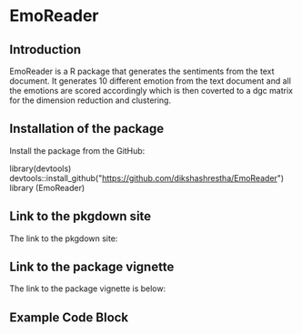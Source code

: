 # EmoReader

## Introduction

EmoReader is a R package that generates the sentiments from the text document. It generates 10 different emotion from the text document and all the emotions are scored accordingly which is then coverted to a dgc matrix for the dimension reduction and clustering.


## Installation of the package

Install the package from the GitHub:

library(devtools)
devtools::install_github("https://github.com/dikshashrestha/EmoReader")
library (EmoReader)

## Link to the pkgdown site

The link to the pkgdown site:


## Link to the package vignette

The link to the package vignette is below:


## Example Code Block




